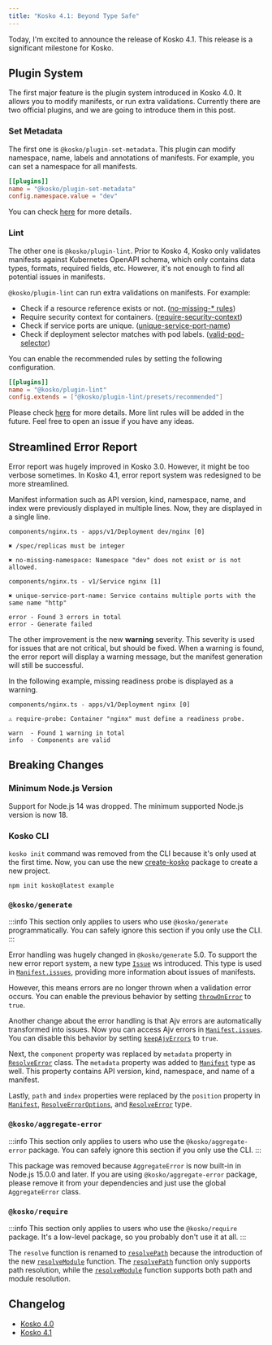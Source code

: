 ```yaml
---
title: "Kosko 4.1: Beyond Type Safe"
---
```


Today, I'm excited to announce the release of Kosko 4.1. This release is a significant milestone for Kosko.

## Plugin System

The first major feature is the plugin system introduced in Kosko 4.0. It allows you to modify manifests, or run extra validations. Currently there are two official plugins, and we are going to introduce them in this post.

<!-- truncate -->

### Set Metadata

The first one is `@kosko/plugin-set-metadata`. This plugin can modify namespace, name, labels and annotations of manifests. For example, you can set a namespace for all manifests.

```toml
[[plugins]]
name = "@kosko/plugin-set-metadata"
config.namespace.value = "dev"
```

You can check [here](/docs/plugins/set-metadata) for more details.

### Lint

The other one is `@kosko/plugin-lint`. Prior to Kosko 4, Kosko only validates manifests against Kubernetes OpenAPI schema, which only contains data types, formats, required fields, etc. However, it's not enough to find all potential issues in manifests.

`@kosko/plugin-lint` can run extra validations on manifests. For example:

- Check if a resource reference exists or not. ([no-missing-\* rules](/docs/plugins/lint/rules))
- Require security context for containers. ([require-security-context](/docs/plugins/lint/rules/require-security-context))
- Check if service ports are unique. ([unique-service-port-name](/docs/plugins/lint/rules/unique-service-port-name))
- Check if deployment selector matches with pod labels. ([valid-pod-selector](/docs/plugins/lint/rules/valid-pod-selector))

You can enable the recommended rules by setting the following configuration.

```toml
[[plugins]]
name = "@kosko/plugin-lint"
config.extends = ["@kosko/plugin-lint/presets/recommended"]
```

Please check [here](/docs/plugins/lint) for more details. More lint rules will be added in the future. Feel free to open an issue if you have any ideas.

## Streamlined Error Report

Error report was hugely improved in Kosko 3.0. However, it might be too verbose sometimes. In Kosko 4.1, error report system was redesigned to be more streamlined.

Manifest information such as API version, kind, namespace, name, and index were previously displayed in multiple lines. Now, they are displayed in a single line.

```
components/nginx.ts - apps/v1/Deployment dev/nginx [0]

✖ /spec/replicas must be integer

✖ no-missing-namespace: Namespace "dev" does not exist or is not allowed.

components/nginx.ts - v1/Service nginx [1]

✖ unique-service-port-name: Service contains multiple ports with the same name "http"

error - Found 3 errors in total
error - Generate failed
```

The other improvement is the new **warning** severity. This severity is used for issues that are not critical, but should be fixed. When a warning is found, the error report will display a warning message, but the manifest generation will still be successful.

In the following example, missing readiness probe is displayed as a warning.

```
components/nginx.ts - apps/v1/Deployment nginx [0]

⚠ require-probe: Container "nginx" must define a readiness probe.

warn  - Found 1 warning in total
info  - Components are valid
```

## Breaking Changes

### Minimum Node.js Version

Support for Node.js 14 was dropped. The minimum supported Node.js version is now 18.

### Kosko CLI

`kosko init` command was removed from the CLI because it's only used at the first time. Now, you can use the new [create-kosko](/docs/cli/create-kosko) package to create a new project.

```shell npm2yarn
npm init kosko@latest example
```

### `@kosko/generate`

:::info
This section only applies to users who use `@kosko/generate` programmatically. You can safely ignore this section if you only use the CLI.
:::

Error handling was hugely changed in `@kosko/generate` 5.0. To support the new error report system, a new type [`Issue`](/api/generate/interface/Issue) ws introduced. This type is used in [`Manifest.issues`](/api/generate/interface/Manifest#issues), providing more information about issues of manifests.

However, this means errors are no longer thrown when a validation error occurs. You can enable the previous behavior by setting [`throwOnError`](/api/generate/interface/ResolveOptions#throwOnError) to `true`.

Another change about the error handling is that Ajv errors are automatically transformed into issues. Now you can access Ajv errors in [`Manifest.issues`](/api/generate/interface/Manifest#issues). You can disable this behavior by setting [`keepAjvErrors`](/api/generate/interface/ResolveOptions#keepAjvErrors) to `true`.

Next, the `component` property was replaced by `metadata` property in [`ResolveError`](/api/generate/class/ResolveError) class. The `metadata` property was added to [`Manifest`](/api/generate/interface/Manifest) type as well. This property contains API version, kind, namespace, and name of a manifest.

Lastly, `path` and `index` properties were replaced by the `position` property in [`Manifest`](/api/generate/interface/Manifest), [`ResolveErrorOptions`](/api/generate/interface/ResolveErrorOptions), and [`ResolveError`](/api/generate/class/ResolveError) type.

### `@kosko/aggregate-error`

:::info
This section only applies to users who use the `@kosko/aggregate-error` package. You can safely ignore this section if you only use the CLI.
:::

This package was removed because `AggregateError` is now built-in in Node.js 15.0.0 and later. If you are using `@kosko/aggregate-error` package, please remove it from your dependencies and just use the global `AggregateError` class.

### `@kosko/require`

:::info
This section only applies to users who use the `@kosko/require` package. It's a low-level package, so you probably don't use it at all.
:::

The `resolve` function is renamed to [`resolvePath`](/api/require/function/resolvePath) because the introduction of the new [`resolveModule`](/api/require/function/resolveModule) function. The [`resolvePath`](/api/require/function/resolvePath) function only supports path resolution, while the [`resolveModule`](/api/require/function/resolveModule) function supports both path and module resolution.

## Changelog

- [Kosko 4.0](https://github.com/tommy351/kosko/pull/132)
- [Kosko 4.1](https://github.com/tommy351/kosko/pull/134)
